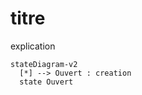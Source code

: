 # titre

explication

``` mermaid
stateDiagram-v2
  [*] --> Ouvert : creation
  state Ouvert
  


```
